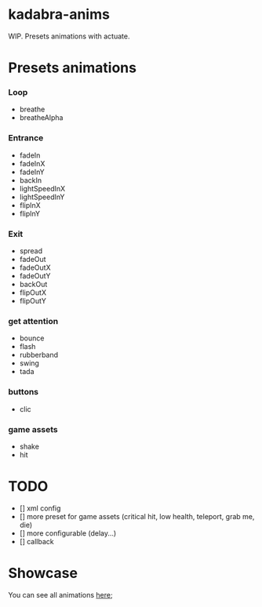 # kadabra-anims
WIP. Presets animations with actuate.

# Presets animations

### Loop

- breathe
- breatheAlpha

### Entrance

- fadeIn
- fadeInX
- fadeInY
- backIn
- lightSpeedInX
- lightSpeedInY
- flipInX
- flipInY

### Exit

- spread
- fadeOut
- fadeOutX
- fadeOutY
- backOut
- flipOutX
- flipOutY

### get attention

- bounce
- flash
- rubberband
- swing
- tada


### buttons

- clic

### game assets

- shake
- hit

# TODO

- [] xml config
- [] more preset for game assets (critical hit, low health, teleport, grab me, die)
- [] more configurable (delay...)
- [] callback

# Showcase

You can see all animations [here](https://www.loudoweb.fr/app/kadabra_anims);
